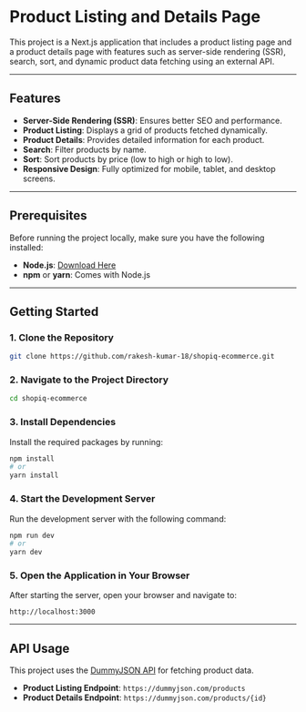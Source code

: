 # Product Listing and Details Page

This project is a Next.js application that includes a product listing page and a product details page with features such as server-side rendering (SSR), search, sort, and dynamic product data fetching using an external API.

---

## Features

- **Server-Side Rendering (SSR)**: Ensures better SEO and performance.
- **Product Listing**: Displays a grid of products fetched dynamically.
- **Product Details**: Provides detailed information for each product.
- **Search**: Filter products by name.
- **Sort**: Sort products by price (low to high or high to low).
- **Responsive Design**: Fully optimized for mobile, tablet, and desktop screens.

---

## Prerequisites

Before running the project locally, make sure you have the following installed:

- **Node.js**: [Download Here](https://nodejs.org/)
- **npm** or **yarn**: Comes with Node.js

---

## Getting Started

### 1. Clone the Repository

```bash
git clone https://github.com/rakesh-kumar-18/shopiq-ecommerce.git
```

### 2. Navigate to the Project Directory

```bash
cd shopiq-ecommerce
```

### 3. Install Dependencies

Install the required packages by running:

```bash
npm install
# or
yarn install
```

### 4. Start the Development Server

Run the development server with the following command:

```bash
npm run dev
# or
yarn dev
```

### 5. Open the Application in Your Browser

After starting the server, open your browser and navigate to:

```
http://localhost:3000
```

---

## API Usage

This project uses the [DummyJSON API](https://dummyjson.com/products) for fetching product data.

- **Product Listing Endpoint**: `https://dummyjson.com/products`
- **Product Details Endpoint**: `https://dummyjson.com/products/{id}`